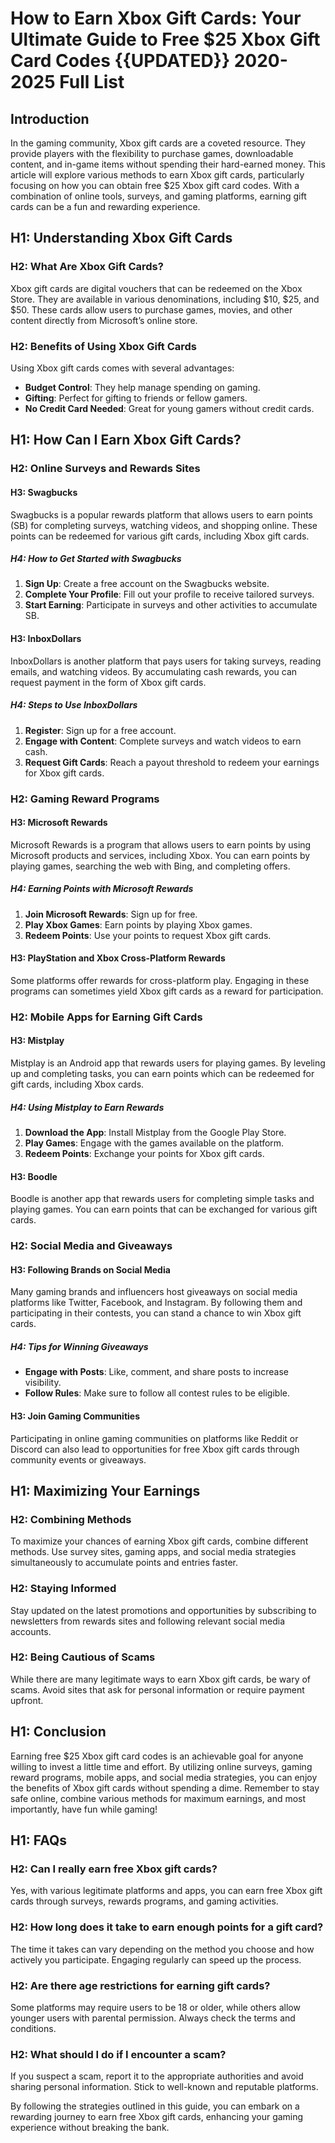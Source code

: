 # How to Earn Xbox Gift Cards: Your Ultimate Guide to Free $25 Xbox Gift Card Codes {{UPDATED}} 2020-2025 Full List 

## Introduction

In the gaming community, Xbox gift cards are a coveted resource. They provide players with the flexibility to purchase games, downloadable content, and in-game items without spending their hard-earned money. This article will explore various methods to earn Xbox gift cards, particularly focusing on how you can obtain free $25 Xbox gift card codes. With a combination of online tools, surveys, and gaming platforms, earning gift cards can be a fun and rewarding experience.

## H1: Understanding Xbox Gift Cards

### H2: What Are Xbox Gift Cards?

Xbox gift cards are digital vouchers that can be redeemed on the Xbox Store. They are available in various denominations, including $10, $25, and $50. These cards allow users to purchase games, movies, and other content directly from Microsoft’s online store. 

### H2: Benefits of Using Xbox Gift Cards

Using Xbox gift cards comes with several advantages:
- **Budget Control**: They help manage spending on gaming.
- **Gifting**: Perfect for gifting to friends or fellow gamers.
- **No Credit Card Needed**: Great for young gamers without credit cards.

## H1: How Can I Earn Xbox Gift Cards?

### H2: Online Surveys and Rewards Sites

#### H3: Swagbucks

Swagbucks is a popular rewards platform that allows users to earn points (SB) for completing surveys, watching videos, and shopping online. These points can be redeemed for various gift cards, including Xbox gift cards.

##### H4: How to Get Started with Swagbucks
1. **Sign Up**: Create a free account on the Swagbucks website.
2. **Complete Your Profile**: Fill out your profile to receive tailored surveys.
3. **Start Earning**: Participate in surveys and other activities to accumulate SB.

#### H3: InboxDollars

InboxDollars is another platform that pays users for taking surveys, reading emails, and watching videos. By accumulating cash rewards, you can request payment in the form of Xbox gift cards.

##### H4: Steps to Use InboxDollars
1. **Register**: Sign up for a free account.
2. **Engage with Content**: Complete surveys and watch videos to earn cash.
3. **Request Gift Cards**: Reach a payout threshold to redeem your earnings for Xbox gift cards.

### H2: Gaming Reward Programs

#### H3: Microsoft Rewards

Microsoft Rewards is a program that allows users to earn points by using Microsoft products and services, including Xbox. You can earn points by playing games, searching the web with Bing, and completing offers.

##### H4: Earning Points with Microsoft Rewards
1. **Join Microsoft Rewards**: Sign up for free.
2. **Play Xbox Games**: Earn points by playing Xbox games.
3. **Redeem Points**: Use your points to request Xbox gift cards.

#### H3: PlayStation and Xbox Cross-Platform Rewards

Some platforms offer rewards for cross-platform play. Engaging in these programs can sometimes yield Xbox gift cards as a reward for participation.

### H2: Mobile Apps for Earning Gift Cards

#### H3: Mistplay

Mistplay is an Android app that rewards users for playing games. By leveling up and completing tasks, you can earn points which can be redeemed for gift cards, including Xbox cards.

##### H4: Using Mistplay to Earn Rewards
1. **Download the App**: Install Mistplay from the Google Play Store.
2. **Play Games**: Engage with the games available on the platform.
3. **Redeem Points**: Exchange your points for Xbox gift cards.

#### H3: Boodle

Boodle is another app that rewards users for completing simple tasks and playing games. You can earn points that can be exchanged for various gift cards.

### H2: Social Media and Giveaways

#### H3: Following Brands on Social Media

Many gaming brands and influencers host giveaways on social media platforms like Twitter, Facebook, and Instagram. By following them and participating in their contests, you can stand a chance to win Xbox gift cards.

##### H4: Tips for Winning Giveaways
- **Engage with Posts**: Like, comment, and share posts to increase visibility.
- **Follow Rules**: Make sure to follow all contest rules to be eligible.

#### H3: Join Gaming Communities

Participating in online gaming communities on platforms like Reddit or Discord can also lead to opportunities for free Xbox gift cards through community events or giveaways.

## H1: Maximizing Your Earnings

### H2: Combining Methods

To maximize your chances of earning Xbox gift cards, combine different methods. Use survey sites, gaming apps, and social media strategies simultaneously to accumulate points and entries faster.

### H2: Staying Informed

Stay updated on the latest promotions and opportunities by subscribing to newsletters from rewards sites and following relevant social media accounts.

### H2: Being Cautious of Scams

While there are many legitimate ways to earn Xbox gift cards, be wary of scams. Avoid sites that ask for personal information or require payment upfront.

## H1: Conclusion

Earning free $25 Xbox gift card codes is an achievable goal for anyone willing to invest a little time and effort. By utilizing online surveys, gaming reward programs, mobile apps, and social media strategies, you can enjoy the benefits of Xbox gift cards without spending a dime. Remember to stay safe online, combine various methods for maximum earnings, and most importantly, have fun while gaming!

## H1: FAQs

### H2: Can I really earn free Xbox gift cards?

Yes, with various legitimate platforms and apps, you can earn free Xbox gift cards through surveys, rewards programs, and gaming activities.

### H2: How long does it take to earn enough points for a gift card?

The time it takes can vary depending on the method you choose and how actively you participate. Engaging regularly can speed up the process.

### H2: Are there age restrictions for earning gift cards?

Some platforms may require users to be 18 or older, while others allow younger users with parental permission. Always check the terms and conditions.

### H2: What should I do if I encounter a scam?

If you suspect a scam, report it to the appropriate authorities and avoid sharing personal information. Stick to well-known and reputable platforms.

By following the strategies outlined in this guide, you can embark on a rewarding journey to earn free Xbox gift cards, enhancing your gaming experience without breaking the bank.
